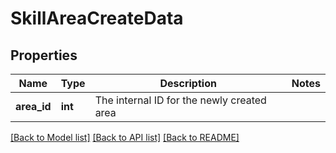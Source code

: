 # SkillAreaCreateData

## Properties
Name | Type | Description | Notes
------------ | ------------- | ------------- | -------------
**area_id** | **int** | The internal ID for the newly created area | 

[[Back to Model list]](../README.md#documentation-for-models) [[Back to API list]](../README.md#documentation-for-api-endpoints) [[Back to README]](../README.md)



